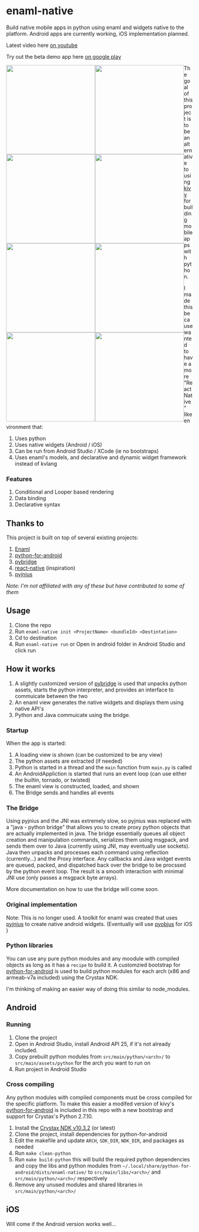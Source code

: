 # enaml-native
Build native mobile apps in python using enaml and widgets native to the platform.  Android apps are currently working, iOS implementation planned.


Latest video here [on youtube](https://youtu.be/4bm5fb5k5mc)

Try out the beta demo app here [on google play](https://play.google.com/store/apps/details?id=com.frmdstryr.enamlnative.demo)


<div>
<img src="https://raw.githubusercontent.com/frmdstryr/enaml-native/master/docs/imgs/enaml-native-android-app-1.png" width="240" style="float: left;">
<img src="https://raw.githubusercontent.com/frmdstryr/enaml-native/master/docs/imgs/enaml-native-android-app-2.png" width="240" style="float: left;">
<img src="https://raw.githubusercontent.com/frmdstryr/enaml-native/master/docs/imgs/enaml-native-android-app-3.png" width="240" style="float: left;">
<img src="https://raw.githubusercontent.com/frmdstryr/enaml-native/master/docs/imgs/enaml-native-android-app-4.png" width="240" style="float: left;">
<img src="https://raw.githubusercontent.com/frmdstryr/enaml-native/master/docs/imgs/enaml-native-android-app-5.png" width="240" style="float: left;">
<img src="https://raw.githubusercontent.com/frmdstryr/enaml-native/master/docs/imgs/enaml-native-android-app-6.png" width="240" style="float: left;">
<img src="https://raw.githubusercontent.com/frmdstryr/enaml-native/master/docs/imgs/enaml-native-android-app-7.png" width="240" style="float: left;">
<img src="https://raw.githubusercontent.com/frmdstryr/enaml-native/master/docs/imgs/enaml-native-android-app-8.png" width="240" style="float: left;">
</div>

The goal of this project is to be an alternative to using [kivy](https://kivy.org/) for building mobile apps with python. 

I made this because wanted to have a more "React Native" like environment that: 
1. Uses python 
2. Uses native widgets (Android / iOS)
3. Can be run from Android Studio / XCode (ie no bootstraps)
4. Uses enaml's models, and declarative and dynamic widget framework instead of kvlang

   
### Features ###

1. Conditional and Looper based rendering
2. Data binding
3. Declarative syntax


## Thanks to ##
 
This project is built on top of several existing projects:
1. [Enaml](https://github.com/nucleic/enaml)
2. [python-for-android](https://github.com/kivy/python-for-android/)
3. [pybridge](https://github.com/joaoventura/pybridge)
4. [react-native](https://github.com/facebook/react-native) (inspiration)
5. [pyjnius](https://github.com/kivy/pyjnius/)

_Note: I'm not affiliated with any of these but have contributed to some of them_

## Usage ##
 
1. Clone the repo
2. Run `enaml-native init <ProjectName> <bundleId> <Destintation>`
3. Cd to destination
4. Run `enaml-native run` or Open in android folder in Android Studio and click run 

## How it works ##

1. A slightly customized version of [pybridge](https://github.com/joaoventura/pybridge) is used that unpacks python assets, starts the python interpreter, and provides an interface to commuicate between the two 
2. An enaml view  generates the native widgets and displays them using native API's
3. Python and Java commuicate using the bridge.


### Startup ###

When the app is started:
1. A loading view is shown (can be customized to be any view)
2. The python assets are extracted (if needed)
3. Python is started in a thread and the `main` function from `main.py` is called
4. An AndroidAppliction is started that runs an event loop (can use either the builtin, tornado, or twisted) 
5. The enaml view is constructed, loaded, and shown
6. The Bridge sends and handles all events


### The Bridge ###

Using pyjnius and the JNI was extremely slow, so pyjnius was replaced with a "java - python bridge" that allows you to create proxy python objects that are actually implemented in java. The bridge essentially queues all object creation and manipulation commands, serializes them using msgpack, and sends them over to Java (currently using JNI, may eventually use sockets). Java then unpacks and processes each command using reflection (currently...) and the Proxy interface. Any callbacks and Java widget events are queued, packed, and dispatched back over the bridge to be procssed by the python event loop. The result is a smooth interaction with minimal JNI use (only passes a msgpack byte arrays).

More documentation on how to use the bridge will come soon. 


### Original implementation ###
Note: This is no longer used.
A toolkit for enaml was created that uses [pyjnius](https://github.com/kivy/pyjnius) to create native android widgets. (Eventually will use [pyobjus](https://github.com/kivy/pyobjus) for iOS )


### Python libraries ###
You can use any pure python modules and any moodule with compiled objects as long as it has a `recipe` to build it. A customzied bootstrap for [python-for-android](https://github.com/kivy/python-for-android) is used to build python modules for each arch (x86 and armeab-v7a included) using the Crystax NDK. 

I'm thinking of making an easier way of doing this similar to node_modules.


## Android ##

### Running ###

1. Clone the project
2. Open in Android Studio, install Android API 25, if it's not already included.
3. Copy prebuilt python modules from `src/main/python/<arch>/` to `src/main/assets/python` for the arch you want to run on
4. Run project in Android Studio


### Cross compiling ###

Any python modules with compiled components must be cross compiled for the specific platform. To make this easier a modifed version of  kivy's [python-for-android](https://github.com/kivy/python-for-android/) is included in this repo with a new bootstrap and support for Crystax's Python 2.7.10. 

1. Install the [Crystax NDK v10.3.2](https://www.crystax.net/en/download) (or latest)
2. Clone the project, install dependencies for python-for-android
3. Edit the makefile and update `ARCH`, `SDK_DIR`, `NDK_DIR`, and packages as needed 
4. Run `make clean-python`
5. Run `make build-python` this will build the required python dependencies and copy the libs and python modules from `~/.local/share/python-for-android/dists/enaml-native/` to `src/main/libs/<arch>/` and `src/main/python/<arch>/` respectively
6. Remove any unused modules and shared libraries in `src/main/python/<arch>/`



## iOS ##

Will come if the Android version works well...
